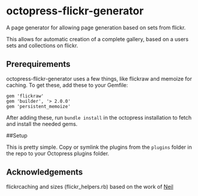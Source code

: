 octopress-flickr-generator
=======================

A page generator for allowing page generation based on sets from flickr.

This allows for automatic creation of a complete gallery, based on a users sets and collections on flickr.

## Prerequirements

octopress-flickr-generator uses a few things, like flickraw and memoize for caching. To get these, add these to your Gemfile:

	gem 'flickraw'
	gem 'builder', '> 2.0.0'
	gem 'persistent_memoize'
	
After adding these, run `bundle install` in the octopress installation to fetch and install the needed gems.

##Setup

This is pretty simple. Copy or symlink the plugins from the `plugins` folder in the repo to your Octopress plugins folder.

## Acknowledgements

flickrcaching and sizes (flickr_helpers.rb) based on the work of [Neil](https://raw.github.com/neilk/octopress-flickr)